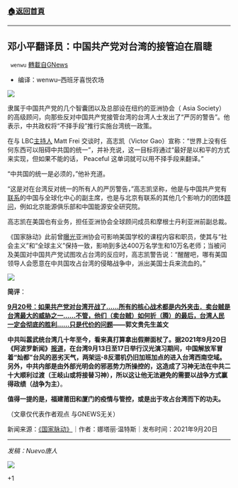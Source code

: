###  [:house:返回首頁](https://github.com/ourhimalayas/txt)
---


## 邓小平翻译员：中国共产党对台湾的接管迫在眉睫
` wenwu` [轉載自GNews](https://gnews.org/zh-hans/1545597/)

- 编译：wenwu–西班牙喜悦农场


![](https://assets.gnews.org/wp-content/uploads/2021/09/image-278.png)

隶属于中国共产党的几个智囊团以及总部设在纽约的亚洲协会（ Asia Society）的高级顾问，向那些反对中国共产党接管台湾的台湾人士发出了“严厉的警告”。他表示，中共政权将“不择手段”推行实施台湾统一政策。

在与 LBC[主持人](https://www.lbc.co.uk/radio/presenters/matt-frei/communist-loyalist-taiwan-invasion-destiny-of-chinese-communist-party-aukus/) Matt Frei 交谈时，高志凯（Victor Gao）宣称：“世界上没有任何东西可以阻碍中共国的统一”，并补充说，这一目标将通过“最好是以和平的方式来实现，但如果不能的话， Peaceful 这单词就可以用不择手段来翻译。”

“中共国的统一是必须的，”他补充道。

“这是对在台湾反对统一的所有人的严厉警告，”高志凯坚称，他是与中国共产党有[联系](https://www.aspi.org.au/report/party-speaks-you)的中国与全球化中心的副主席，也是与北京有联系的其他几个影响力的团体[顾问](http://en.ccg.org.cn/archives/57987)，例如北京能源俱乐部和中国能源安全研究院。

高志凯在美国也有业务，担任亚洲协会全球顾问成员和摩根士丹利亚洲前副总裁。

《国家脉动》此前曾[曝光](https://thenationalpulse.com/exclusive/asia-society-ccp-effort-pushing-social-justice/)亚洲协会可影响美国学校的课程内容和职员，使其与“社会主义”和“全球主义”保持一致，影响到多达400万名学生和10万名老师；当被问及美国对中国共产党试图攻占台湾的反应时，高志凯警告说：“醒醒吧，哪有美国领导人会愿意在中共国攻占台湾的侵略战争中，派出美国士兵来流血的。”

![](https://assets.gnews.org/wp-content/uploads/2021/09/image-277.png)

**简评**：

**[9月20号：如果共产党对台湾开战了……所有的核心战术都是内外夹击．卖台贼是台湾最大的威胁之一……不管，他们（卖台贼）如何折（腾）的最后，台湾人民一定会彻底的胜利……只是代价的问题](https://gettr.com/post/pbq6hd85db)——郭文贵先生盖文**

**中共叫嚣武统台湾几十年至今，看来真打算拿出假擀面杖了。据2021年9月20日《阿波罗新闻》[报道](https://www.aboluowang.com/2021/0920/1649093.html)，在台湾9月13日至17日举行汉光演习期间，中国解放军冒着“灿都”台风的恶劣天气，两架运-8反潜机仍旧加班加点的进入台湾西南空域。另外，中共内部是由外部光明会的邪恶势力所操控的，这造成了习神无法在中共二十大顺利过渡（王岐山或将接替习神），所以这让他无法避免的需要以战争方式赢得政绩（战争为主）**。

**值得一提的是，福建莆田和厦门的疫情与管控，或是出于攻占台湾而下的功夫。**

（文章仅代表作者观点 与GNEWS无关）

新闻来源：[《国家脉动》](https://thenationalpulse.com/news/ccp-advisor-issues-stern-warning-to-us/)｜作者：娜塔丽·温特斯｜发布时间：2021年9月20日

* * *

*发稿：Nuevo唐人*

![](https://assets.gnews.org/wp-content/uploads/2021/09/GNEWS_CH.-1.jpeg)



+1
